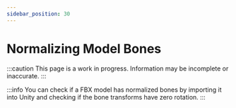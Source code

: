 ```yaml
---
sidebar_position: 30
---
```


# Normalizing Model Bones

:::caution
This page is a work in progress. Information may be incomplete or inaccurate.
:::

:::info
You can check if a FBX model has normalized bones by importing it into Unity and checking if the bone transforms have zero rotation.
:::
